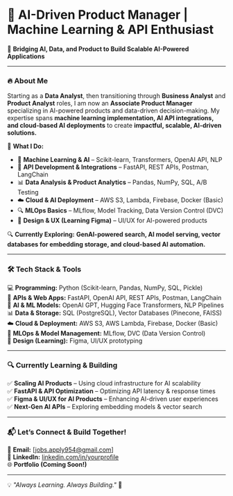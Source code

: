# 🚀 AI-Driven Product Manager | Machine Learning & API Enthusiast  

📍 **Bridging AI, Data, and Product to Build Scalable AI-Powered Applications**  

---  

### 🔥 **About Me**  
Starting as a **Data Analyst**, then transitioning through **Business Analyst** and **Product Analyst** roles, I am now an **Associate Product Manager** specializing in AI-powered products and data-driven decision-making. My expertise spans **machine learning implementation, AI API integrations, and cloud-based AI deployments** to create **impactful, scalable, AI-driven solutions.**  

🎯 **What I Do:**  
- 🧠 **Machine Learning & AI** – Scikit-learn, Transformers, OpenAI API, NLP  
- 🔌 **API Development & Integrations** – FastAPI, REST APIs, Postman, LangChain  
- 📊 **Data Analysis & Product Analytics** – Pandas, NumPy, SQL, A/B Testing  
- ☁️ **Cloud & AI Deployment** – AWS S3, Lambda, Firebase, Docker (Basic)  
- 🔍 **MLOps Basics** – MLflow, Model Tracking, Data Version Control (DVC)  
- 🎨 **Design & UX (Learning Figma)** – UI/UX for AI-powered products  

🔍 **Currently Exploring:** **GenAI-powered search, AI model serving, vector databases for embedding storage, and cloud-based AI automation.**  

---  

### 🛠️ **Tech Stack & Tools**  

💻 **Programming:** Python (Scikit-learn, Pandas, NumPy, SQL, Pickle)  
📡 **APIs & Web Apps:** FastAPI, OpenAI API, REST APIs, Postman, LangChain  
🧠 **AI & ML Models:** OpenAI GPT, Hugging Face Transformers, NLP Pipelines  
📊 **Data & Storage:** SQL (PostgreSQL), Vector Databases (Pinecone, FAISS)  
☁️ **Cloud & Deployment:** AWS S3, AWS Lambda, Firebase, Docker (Basic)  
📌 **MLOps & Model Management:** MLflow, DVC (Data Version Control)  
🎨 **Design (Learning):** Figma, UI/UX prototyping  

---  

### 🔍 **Currently Learning & Building**  

✅ **Scaling AI Products** – Using cloud infrastructure for AI scalability  
✅ **FastAPI & API Optimization** – Optimizing API latency & response times  
✅ **Figma & UI/UX for AI Products** – Enhancing AI-driven user experiences  
✅ **Next-Gen AI APIs** – Exploring embedding models & vector search  

---  

### 📬 **Let’s Connect & Build Together!**  

📩 **Email:** [jobs.apply954@gmail.com]  
🔗 **LinkedIn:** [linkedin.com/in/yourprofile](https://www.linkedin.com/in/rishav-p-0a08b7a8/)  
🌐 **Portfolio (Coming Soon!)**  

---  

💡 *"Always Learning. Always Building."* 🚀  
